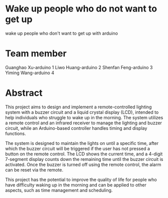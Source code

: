 # Wake up people who do not want to get up
wake up people who don't want to get up with arduino

# Team member
Guanghao Xu-arduino 1
Liwo Huang-arduino 2
Shenfan Feng-arduino 3
Yiming Wang-arduino 4

# Abstract
This project aims to design and implement a remote-controlled lighting system with a buzzer circuit and a liquid crystal display (LCD), intended to help individuals who struggle to wake up in the morning. The system utilizes a remote control and an infrared receiver to manage the lighting and buzzer circuit, while an Arduino-based controller handles timing and display functions.

The system is designed to maintain the lights on until a specific time, after which the buzzer circuit will be triggered if the user has not pressed a button on the remote control. The LCD shows the current time, and a 4-digit 7-segment display counts down the remaining time until the buzzer circuit is activated. Once the buzzer is turned off using the remote control, the alarm can be reset via the remote.

This project has the potential to improve the quality of life for people who have difficulty waking up in the morning and can be applied to other aspects, such as time management and scheduling.

